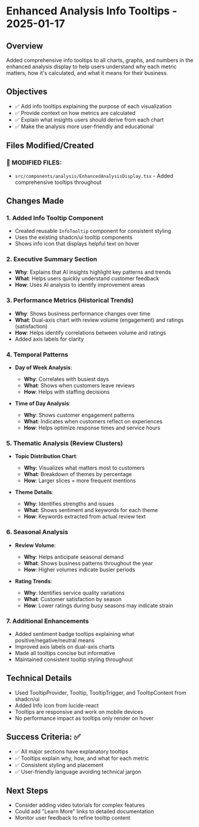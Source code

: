 # Enhanced Analysis Info Tooltips - 2025-01-17

## Overview
Added comprehensive info tooltips to all charts, graphs, and numbers in the enhanced analysis display to help users understand why each metric matters, how it's calculated, and what it means for their business.

## Objectives
- ✅ Add info tooltips explaining the purpose of each visualization
- ✅ Provide context on how metrics are calculated
- ✅ Explain what insights users should derive from each chart
- ✅ Make the analysis more user-friendly and educational

## Files Modified/Created

### 🔄 MODIFIED FILES:
- `src/components/analysis/EnhancedAnalysisDisplay.tsx` - Added comprehensive tooltips throughout

## Changes Made

### 1. Added Info Tooltip Component
- Created reusable `InfoTooltip` component for consistent styling
- Uses the existing shadcn/ui tooltip components
- Shows info icon that displays helpful text on hover

### 2. Executive Summary Section
- **Why**: Explains that AI insights highlight key patterns and trends
- **What**: Helps users quickly understand customer feedback
- **How**: Uses AI analysis to identify improvement areas

### 3. Performance Metrics (Historical Trends)
- **Why**: Shows business performance changes over time
- **What**: Dual-axis chart with review volume (engagement) and ratings (satisfaction)
- **How**: Helps identify correlations between volume and ratings
- Added axis labels for clarity

### 4. Temporal Patterns
- **Day of Week Analysis**:
  - **Why**: Correlates with busiest days
  - **What**: Shows when customers leave reviews
  - **How**: Helps with staffing decisions

- **Time of Day Analysis**:
  - **Why**: Shows customer engagement patterns
  - **What**: Indicates when customers reflect on experiences
  - **How**: Helps optimize response times and service hours

### 5. Thematic Analysis (Review Clusters)
- **Topic Distribution Chart**:
  - **Why**: Visualizes what matters most to customers
  - **What**: Breakdown of themes by percentage
  - **How**: Larger slices = more frequent mentions

- **Theme Details**:
  - **Why**: Identifies strengths and issues
  - **What**: Shows sentiment and keywords for each theme
  - **How**: Keywords extracted from actual review text

### 6. Seasonal Analysis
- **Review Volume**:
  - **Why**: Helps anticipate seasonal demand
  - **What**: Shows business patterns throughout the year
  - **How**: Higher volumes indicate busier periods

- **Rating Trends**:
  - **Why**: Identifies service quality variations
  - **What**: Customer satisfaction by season
  - **How**: Lower ratings during busy seasons may indicate strain

### 7. Additional Enhancements
- Added sentiment badge tooltips explaining what positive/negative/neutral means
- Improved axis labels on dual-axis charts
- Made all tooltips concise but informative
- Maintained consistent tooltip styling throughout

## Technical Details
- Used TooltipProvider, Tooltip, TooltipTrigger, and TooltipContent from shadcn/ui
- Added Info icon from lucide-react
- Tooltips are responsive and work on mobile devices
- No performance impact as tooltips only render on hover

## Success Criteria: ✅
- ✅ All major sections have explanatory tooltips
- ✅ Tooltips explain why, how, and what for each metric
- ✅ Consistent styling and placement
- ✅ User-friendly language avoiding technical jargon

## Next Steps
- Consider adding video tutorials for complex features
- Could add "Learn More" links to detailed documentation
- Monitor user feedback to refine tooltip content